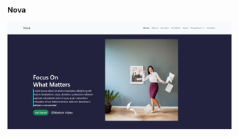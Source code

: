<h3>Nova</h3>

<a href="https://flourishing-narwhal-c3aa31.netlify.app/"><img src="BS Exam.png"></a>
